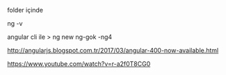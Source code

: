 folder içinde

ng -v

angular cli ile >   ng new ng-gok -ng4

http://angularjs.blogspot.com.tr/2017/03/angular-400-now-available.html

https://www.youtube.com/watch?v=r-a2f0T8CG0
